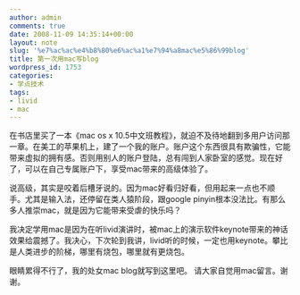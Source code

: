```yaml
---
author: admin
comments: true
date: 2008-11-09 14:35:14+00:00
layout: note
slug: '%e7%ac%ac%e4%b8%80%e6%ac%a1%e7%94%a8mac%e5%86%99blog'
title: 第一次用mac写blog
wordpress_id: 1753
categories:
- 学点技术
tags:
- livid
- mac
---
```


在书店里买了一本《mac os x 10.5中文班教程》，就迫不及待地翻到多用户访问那一章。在美工的苹果机上，建了一个我的账户。账户这个东西很具有欺骗性，它能带来虚拟的拥有感。否则用别人的账户登陆，总有闯到人家卧室的感觉。现在好了，可以在自己专属账户下，享受mac带来的高级体验了。

说高级，其实是咬着后槽牙说的。因为mac好看归好看，但用起来一点也不顺手。尤其是输入法，还停留在类人猿阶段，跟google pinyin根本没法比。有那么多人推崇mac，就是因为它能带来受虐的快乐吗？

我决定学用mac是因为在听livid演讲时，被mac上的演示软件keynote带来的神话效果给震撼了。我决心，下次轮到我讲，livid听的时候，一定也用keynote。攀比是人类进步的阶梯，哪里有烧包，哪里就有更烧包。

眼睛累得不行了，我的处女mac blog就写到这里吧。 请大家自觉用mac留言。谢谢。
